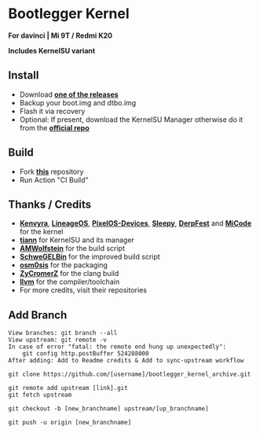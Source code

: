# Bootlegger Kernel

**For davinci | Mi 9T / Redmi K20**

**Includes KernelSU variant**

## Install

- Download **[one of the releases](https://github.com/silvzr/bootlegger_kernel/releases)**
- Backup your boot.img and dtbo.img
- Flash it via recovery
- Optional: If present, download the KernelSU Manager otherwise do it from the **[official repo](https://github.com/tiann/KernelSU/releases/latest)**

## Build

- Fork **[this](https://github.com/silvzr/bootlegger_kernel/)** repository
- Run Action "CI Build"

## Thanks / Credits
- **[Kenvyra](https://github.com/Kenvyra/android_kernel_xiaomi_sm6150/)**, **[LineageOS](https://github.com/LineageOS/android_kernel_xiaomi_sm6150/)**, **[PixelOS-Devices](https://github.com/PixelOS-Devices/kernel_xiaomi_sm6150/)**, **[Sleepy](https://github.com/itsshashanksp/kernel_xiaomi_sm6150)**, **[DerpFest](https://github.com/DerpFest-Devices/kernel_xiaomi_sm6150/)** and **[MiCode](https://github.com/MiCode/Xiaomi_Kernel_OpenSource/tree/davinci-p-oss)** for the kernel
- **[tiann](https://github.com/tiann/KernelSU/)** for KernelSU and its manager
- **[AMWolfstein](https://github.com/AMWolfstein/action_kernelsu/)** for the build script
- **[SchweGELBin](https://github.com/SchweGELBin/action_kernel_milk_davinci/)** for the improved build script
- **[osm0sis](https://github.com/osm0sis/AnyKernel3/)** for the packaging
- **[ZyCromerZ](https://github.com/ZyCromerZ/Clang/)** for the clang build
- **[llvm](https://github.com/llvm/llvm-project/)** for the compiler/toolchain
- For more credits, visit their repositories

## Add Branch
```
View branches: git branch --all
View upstream: git remote -v
In case of error "fatal: the remote end hung up unexpectedly":
    git config http.postBuffer 524288000
After adding: Add to Readme credits & Add to sync-upstream workflow
```
```
git clone https://github.com/[username]/bootlegger_kernel_archive.git

git remote add upstream [link].git
git fetch upstream

git checkout -b [new_branchname] upstream/[up_branchname]

git push -u origin [new_branchname]
```

